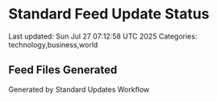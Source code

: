 # Standard Feed Update Status
Last updated: Sun Jul 27 07:12:58 UTC 2025
Categories: technology,business,world

## Feed Files Generated

Generated by Standard Updates Workflow
